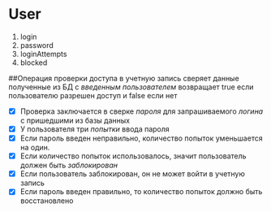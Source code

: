 # User
1. login
1. password
1. loginAttempts
1. blocked

##Операция проверки доступа в учетную запись
сверяет данные полученные из БД с _*введенным пользователем*_
возвращает true если пользователю разрешен доступ и false если нет

- [X] Проверка заключается в сверке _*пароля*_ для запрашиваемого _*логина*_ с пришедшими из базы данных
- [X] У пользователя три _*попытки*_ ввода пароля
- [X] Если пароль введен неправильно, количество попыток уменьшается на один.
- [X] Если количество попыток использовалось, значит пользователь должен быть _*заблокирован*_
- [X] Если пользователь заблокирован, он не может войти в учетную запись
- [X] Если пароль введен правильно, то количество попыток должно быть восстановлено